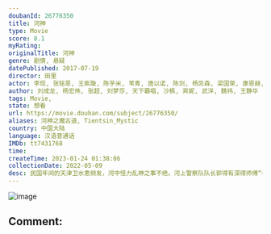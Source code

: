 ```yaml
---
doubanId: 26776350
title: 河神
type: Movie
score: 8.1
myRating: 
originalTitle: 河神
genre: 剧情, 悬疑
datePublished: 2017-07-19
director: 田里
actor: 李现, 张铭恩, 王紫璇, 陈芋米, 苇青, 唐以诺, 陈剑, 杨凯森, 梁国荣, 康恩赫, 郭九龙, 孙梦泉, 董向荣, 杨轶, 冯齐, 郭亚菲, 李逸男, 杨哲, 陈海龙, 柳希龙, 卢待熹, 邵晓江, 罗米, 李一锋, 杨舒米, 罗鹏, 王军, 钟鸣, 李靖, 夏东鑫, 程枫, 三品, 屈刚, 何坦, 龚俊泽, 康嘉烨, 路知行, 田里, 卢力峰, 赵无悠, 李树, 常伶莉, 马思妍, 刘殿洲
author: 刘成龙, 杨宏伟, 张超, 刘梦莎, 天下霸唱, 沙枫, 宾妮, 武洋, 魏祎, 王静华
tags: Movie, 
state: 想看
url: https://movie.douban.com/subject/26776350/
aliases: 河神之魔古道, Tientsin_Mystic
country: 中国大陆
language: 汉语普通话
IMDb: tt7431768
time: 
createTime: 2023-01-24 01:38:06
collectionDate: 2022-05-09
desc: 民国年间的天津卫水患频发，河中怪力乱神之事不绝。河上警察队队长郭得有深得师傅“老河神”的真传，一手点烟辨冤的绝技告慰冤魂无数。漕运商会会长离奇死于河中，郭得友背负嫌疑与会长之子丁卯以及自己的青梅竹马的...
---
```


![image](p2492172704.jpg)

Comment: 
---

